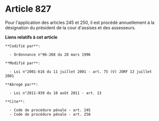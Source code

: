 # Article 827

Pour l'application des articles 245 et 250, il est procédé annuellement à la désignation du président de la cour d'assises et
des assesseurs.

**Liens relatifs à cet article**

	**Codifié par**:

	  - Ordonnance n°96-268 du 28 mars 1996

	**Modifié par**:

	  - Loi n°2001-616 du 11 juillet 2001 - art. 75 (V) JORF 13 juillet 2001

	**Abrogé par**:

	  - Loi n°2011-939 du 10 août 2011 - art. 13

	**Cite**:

	  - Code de procédure pénale - art. 245
	  - Code de procédure pénale - art. 250

